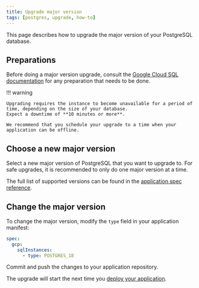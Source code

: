 ```yaml
---
title: Upgrade major version
tags: [postgres, upgrade, how-to]
---
```


This page describes how to upgrade the major version of your PostgreSQL database.

## Preparations

Before doing a major version upgrade, consult the [Google Cloud SQL documentation](https://cloud.google.com/sql/docs/postgres/upgrade-major-db-version) for any preparation that needs to be done.

!!! warning

    Upgrading requires the instance to become unavailable for a period of time, depending on the size of your database.
    Expect a downtime of **10 minutes or more**.

    We recommend that you schedule your upgrade to a time when your application can be offline.

## Choose a new major version

Select a new major version of PostgreSQL that you want to upgrade to.
For safe upgrades, it is recommended to only do one major version at a time.

The full list of supported versions can be found in the [application spec reference](../../../workloads/application/reference/application-spec.md#gcpsqlinstancestype).

## Change the major version

To change the major version, modify the `type` field in your application manifest:

```yaml title="app.yaml" hl_lines="4"
spec:
  gcp:
    sqlInstances:
      - type: POSTGRES_18
```

Commit and push the changes to your application repository.

The upgrade will start the next time you [deploy your application](../../../build/how-to/build-and-deploy.md).

